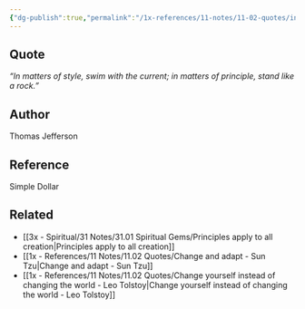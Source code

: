 ```yaml
---
{"dg-publish":true,"permalink":"/1x-references/11-notes/11-02-quotes/in-matters-of-style-swim-with-the-current-in-matters-of-principle-stand-like-a-rock-thomas-jefferson/","title":"In matters of style, swim with the current; in matters of principle, stand like a rock - Thomas Jefferson","created":"2024-02-14T20:18:42.092+03:00","updated":"2024-02-14T20:18:42.092+03:00"}
---
```



## Quote
_“In matters of style, swim with the current; in matters of principle, stand like a rock.”_  

## Author
Thomas Jefferson

## Reference
Simple Dollar

## Related
- [[3x - Spiritual/31 Notes/31.01 Spiritual Gems/Principles apply to all creation\|Principles apply to all creation]]
- [[1x - References/11 Notes/11.02 Quotes/Change and adapt - Sun Tzu\|Change and adapt - Sun Tzu]]
- [[1x - References/11 Notes/11.02 Quotes/Change yourself instead of changing the world - Leo Tolstoy\|Change yourself instead of changing the world - Leo Tolstoy]]